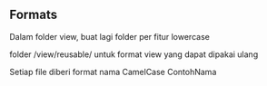 Formats 
-------

Dalam folder view, buat lagi folder per fitur 
lowercase

folder /view/reusable/ untuk format view yang dapat dipakai ulang

Setiap file diberi format nama CamelCase
ContohNama
